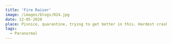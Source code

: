 ```yaml
---
title: 'Fire Raiser'
image: /images/blogs/024.jpg
date: 12-05-2020
place: Pisnice, quarantine, trying to get better in this. Hardest crash, money unwidthrawed, emotions invested.
tags:
  - Paranormal
---
```

